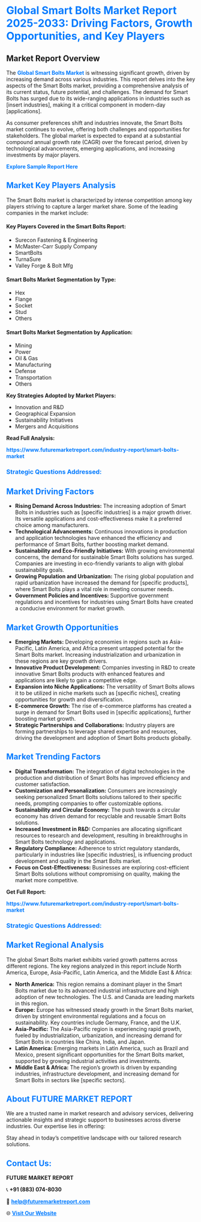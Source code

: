 <h1 style="color: #007BFF;">Global Smart Bolts Market Report 2025-2033: Driving Factors, Growth Opportunities, and Key Players</h1>

<section id="overview">
<h2>Market Report Overview</h2>
<p>The <a href="https://www.futuremarketreport.com/industry-report/smart-bolts-market" style="color: #007BFF; text-decoration: none;"><strong>Global Smart Bolts Market</strong></a> is witnessing significant growth, driven by increasing demand across various industries. This report delves into the key aspects of the Smart Bolts market, providing a comprehensive analysis of its current status, future potential, and challenges. The demand for Smart Bolts has surged due to its wide-ranging applications in industries such as [insert industries], making it a critical component in modern-day [applications].</p>
<p>As consumer preferences shift and industries innovate, the Smart Bolts market continues to evolve, offering both challenges and opportunities for stakeholders. The global market is expected to expand at a substantial compound annual growth rate (CAGR) over the forecast period, driven by technological advancements, emerging applications, and increasing investments by major players.</p>
</section>

<section id="overview">
<p><a href="https://www.futuremarketreport.com/request-sample/reportId=57237" style="color: #007BFF; text-decoration: none;"><strong>Explore Sample Report Here</strong></a></p>
</section>

<section id="key-players">
<h2 style="color: #007BFF;">Market Key Players Analysis</h2>
<p>The Smart Bolts market is characterized by intense competition among key players striving to capture a larger market share. Some of the leading companies in the market include:</p>
<h4>Key Players Covered in the Smart Bolts Report:</h4>
<ul><li>Surecon Fastening &amp; Engineering</li><li>McMaster-Carr Supply Company</li><li>SmartBolts</li><li>TurnaSure</li><li>Valley Forge &amp; Bolt Mfg</li></ul>
<h4>Smart Bolts Market Segmentation by Type:</h4>
<ul><li>Hex</li><li>Flange</li><li>Socket</li><li>Stud</li><li>Others</li></ul>

<h4>Smart Bolts Market Segmentation by Application:</h4>
<ul><li>Mining</li><li>Power</li><li>Oil &amp; Gas</li><li>Manufacturing</li><li>Defense</li><li>Transportation</li><li>Others</li></ul>
<p><strong>Key Strategies Adopted by Market Players:</strong></p>
<ul>
<li>Innovation and R&D</li>
<li>Geographical Expansion</li>
<li>Sustainability Initiatives</li>
<li>Mergers and Acquisitions</li>
</ul>
</section>

<section>
<p><strong>Read Full Analysis: </strong></p><a href="https://www.futuremarketreport.com/industry-report/smart-bolts-market" style="color: #007BFF; text-decoration: none;"><strong>https://www.futuremarketreport.com/industry-report/smart-bolts-market</strong></a>
<h3 style="color: #007BFF;">Strategic Questions Addressed:</h3>
</section>

<section id="driving-factors">
<h2 style="color: #007BFF;">Market Driving Factors</h2>
<ul>
<li><strong>Rising Demand Across Industries:</strong> The increasing adoption of Smart Bolts in industries such as [specific industries] is a major growth driver. Its versatile applications and cost-effectiveness make it a preferred choice among manufacturers.</li>
<li><strong>Technological Advancements:</strong> Continuous innovations in production and application technologies have enhanced the efficiency and performance of Smart Bolts, further boosting market demand.</li>
<li><strong>Sustainability and Eco-Friendly Initiatives:</strong> With growing environmental concerns, the demand for sustainable Smart Bolts solutions has surged. Companies are investing in eco-friendly variants to align with global sustainability goals.</li>
<li><strong>Growing Population and Urbanization:</strong> The rising global population and rapid urbanization have increased the demand for [specific products], where Smart Bolts plays a vital role in meeting consumer needs.</li>
<li><strong>Government Policies and Incentives:</strong> Supportive government regulations and incentives for industries using Smart Bolts have created a conducive environment for market growth.</li>
</ul>
</section>

<section id="growth-opportunities">
<h2 style="color: #007BFF;">Market Growth Opportunities</h2>
<ul>
<li><strong>Emerging Markets:</strong> Developing economies in regions such as Asia-Pacific, Latin America, and Africa present untapped potential for the Smart Bolts market. Increasing industrialization and urbanization in these regions are key growth drivers.</li>
<li><strong>Innovative Product Development:</strong> Companies investing in R&D to create innovative Smart Bolts products with enhanced features and applications are likely to gain a competitive edge.</li>
<li><strong>Expansion into Niche Applications:</strong> The versatility of Smart Bolts allows it to be utilized in niche markets such as [specific niches], creating opportunities for growth and diversification.</li>
<li><strong>E-commerce Growth:</strong> The rise of e-commerce platforms has created a surge in demand for Smart Bolts used in [specific applications], further boosting market growth.</li>
<li><strong>Strategic Partnerships and Collaborations:</strong> Industry players are forming partnerships to leverage shared expertise and resources, driving the development and adoption of Smart Bolts products globally.</li>
</ul>
</section>

<section id="trending-factors">
<h2 style="color: #007BFF;">Market Trending Factors</h2>
<ul>
<li><strong>Digital Transformation:</strong> The integration of digital technologies in the production and distribution of Smart Bolts has improved efficiency and customer satisfaction.</li>
<li><strong>Customization and Personalization:</strong> Consumers are increasingly seeking personalized Smart Bolts solutions tailored to their specific needs, prompting companies to offer customizable options.</li>
<li><strong>Sustainability and Circular Economy:</strong> The push towards a circular economy has driven demand for recyclable and reusable Smart Bolts solutions.</li>
<li><strong>Increased Investment in R&D:</strong> Companies are allocating significant resources to research and development, resulting in breakthroughs in Smart Bolts technology and applications.</li>
<li><strong>Regulatory Compliance:</strong> Adherence to strict regulatory standards, particularly in industries like [specific industries], is influencing product development and quality in the Smart Bolts market.</li>
<li><strong>Focus on Cost-Effectiveness:</strong> Businesses are exploring cost-efficient Smart Bolts solutions without compromising on quality, making the market more competitive.</li>
</ul>
</section>

<section>
<p><strong>Get Full Report: </strong></p><a href="https://www.futuremarketreport.com/industry-report/smart-bolts-market" style="color: #007BFF; text-decoration: none;"><strong>https://www.futuremarketreport.com/industry-report/smart-bolts-market</strong></a>
<h3 style="color: #007BFF;">Strategic Questions Addressed:</h3>
</section>


<section id="regional-analysis">
<h2 style="color: #007BFF;">Market Regional Analysis</h2>
<p>The global Smart Bolts market exhibits varied growth patterns across different regions. The key regions analyzed in this report include North America, Europe, Asia-Pacific, Latin America, and the Middle East & Africa:</p>
<ul>
<li><strong>North America:</strong> This region remains a dominant player in the Smart Bolts market due to its advanced industrial infrastructure and high adoption of new technologies. The U.S. and Canada are leading markets in this region.</li>
<li><strong>Europe:</strong> Europe has witnessed steady growth in the Smart Bolts market, driven by stringent environmental regulations and a focus on sustainability. Key countries include Germany, France, and the U.K.</li>
<li><strong>Asia-Pacific:</strong> The Asia-Pacific region is experiencing rapid growth, fueled by industrialization, urbanization, and increasing demand for Smart Bolts in countries like China, India, and Japan.</li>
<li><strong>Latin America:</strong> Emerging markets in Latin America, such as Brazil and Mexico, present significant opportunities for the Smart Bolts market, supported by growing industrial activities and investments.</li>
<li><strong>Middle East & Africa:</strong> The region’s growth is driven by expanding industries, infrastructure development, and increasing demand for Smart Bolts in sectors like [specific sectors].</li>
</ul>
</section>

<footer>
<h2 style="color: #007BFF;">About FUTURE MARKET REPORT</h2>
<p>We are a trusted name in market research and advisory services, delivering actionable insights and strategic support to businesses across diverse industries. Our expertise lies in offering:</p>

<p>Stay ahead in today’s competitive landscape with our tailored research solutions.</p>

<h2 style="color: #007BFF;">Contact Us:</h2>
<p><strong>FUTURE MARKET REPORT</strong></p>
<p>📞 <strong>+91 (883) 074-8030</strong></p>
<p>📧 <strong><a href="mailto:help@futuremarketreport.com" style="color: #007BFF;">help@futuremarketreport.com</a></strong></p>
<p>🌐 <strong><a href="https://www.futuremarketreport.com/" style="color: #007BFF;">Visit Our Website</a></strong></p>
</footer>